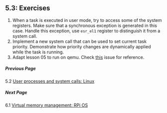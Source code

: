 <!--
/*
 * SPDX-FileCopyrightText: 2018 Sergey Matyukevich <s.matyukevich@gmail.com>
 *
 * SPDX-License-Identifier: MIT
 */
-->
## 5.3: Exercises

1. When a task is executed in user mode, try to access some of the system registers. Make sure that a synchronous exception is generated in this case. Handle this exception, use `esr_el1` register to distinguish it from a system call.
1. Implement a new system call that can be used to set current task priority. Demonstrate how priority changes are dynamically applied while the task is running. 
1. Adapt lesson 05 to run on qemu. Check [this](https://github.com/s-matyukevich/raspberry-pi-os/issues/8) issue for reference.

##### Previous Page

5.2 [User processes and system calls: Linux](../../docs/lesson05/linux.md)

##### Next Page

6.1 [Virtual memory management: RPi OS](../../docs/lesson06/rpi-os.md)

